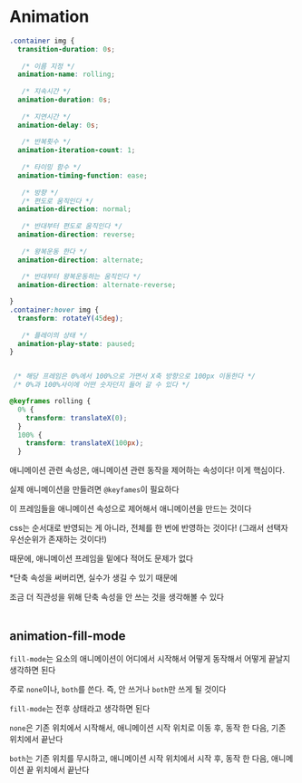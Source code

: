 # **Animation**

```css
.container img {
  transition-duration: 0s;
  
   /* 이름 지정 */
  animation-name: rolling;
  
   /* 지속시간 */
  animation-duration: 0s;
  
   /* 지연시간 */
  animation-delay: 0s;
  
   /* 반복횟수 */
  animation-iteration-count: 1;
  
   /* 타이밍 함수 */
  animation-timing-function: ease;
  
   /* 방향 */
   /* 편도로 움직인다 */
  animation-direction: normal;
  
   /* 반대부터 편도로 움직인다 */
  animation-direction: reverse;
  
   /* 왕복운동 한다 */
  animation-direction: alternate;
  
   /* 반대부터 왕복운동하는 움직인다 */
  animation-direction: alternate-reverse;

}
.container:hover img {
  transform: rotateY(45deg);
  
   /* 플레이의 상태 */
  animation-play-state: paused;
}


 /* 해당 프레임은 0%에서 100%으로 가면서 X축 방향으로 100px 이동한다 */
 /* 0%과 100%사이에 어떤 숫자던지 들어 갈 수 있다 */

@keyframes rolling {
  0% {
    transform: translateX(0);
  }
  100% {
    transform: translateX(100px);
  }
```

애니메이션 관련 속성은, 애니메이션 관련 동작을 제어하는 속성이다! 이게 핵심이다.

실제 애니메이션을 만들려면 `@keyfames`이 필요하다

이 프레임들을 애니메이션 속성으로 제어해서 애니메이션을 만드는 것이다

css는 순서대로 반영되는 게 아니라, 전체를 한 번에 반영하는 것이다! (그래서 선택자 우선순위가 존재하는 것이다!)

때문에, 애니메이션 프레임을 밑에다 적어도 문제가 없다

*단축 속성을 써버리면, 실수가 생길 수 있기 때문에

조금 더 직관성을 위해 단축 속성을 안 쓰는 것을 생각해볼 수 있다
<br>
<br>

## **animation-fill-mode**

`fill-mode`는 요소의 애니메이션이 어디에서 시작해서 어떻게 동작해서 어떻게 끝날지 생각하면 된다

주로 `none`이나, `both`를 쓴다. 즉, 안 쓰거나 `both`만 쓰게 될 것이다

`fill-mode`는 전후 상태라고 생각하면 된다 

`none`은 기존 위치에서 시작해서, 애니메이션 시작 위치로 이동 후, 동작 한 다음, 기존 위치에서 끝난다

`both`는 기존 위치를 무시하고, 애니메이션 시작 위치에서 시작 후, 동작 한 다음, 애니메이션 끝 위치에서 끝난다